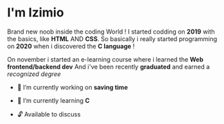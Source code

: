I'm Izimio
=

Brand new noob inside the coding World ! I started codding on __2019__ with the basics, like __HTML__ AND __CSS__.
So basically i really started programming on __2020__ when i discovered the __C language__ ! 
 
On november i started an e-learning course where i learned the __Web frontend/backend dev__
And i've been recently __graduated__ and earned a *recognized degree*
  
 * 🔭 I’m currently working on  __saving time__ 
   
    
 * 🎈 I’m currently learning  __C__ 
 
 * 🔓 Available to discuss  
 
